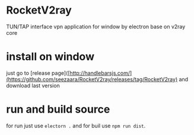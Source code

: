 # RocketV2ray
TUN/TAP interface vpn application for window by electron base on v2ray core

# install on window
just go to [release page]([http://handlebarsjs.com/](https://github.com/seezaara/RocketV2ray/releases/tag/RocketV2ray) and download last version

# run and build source
for run just use `electorn .` and for buil use `npm run dist`.
